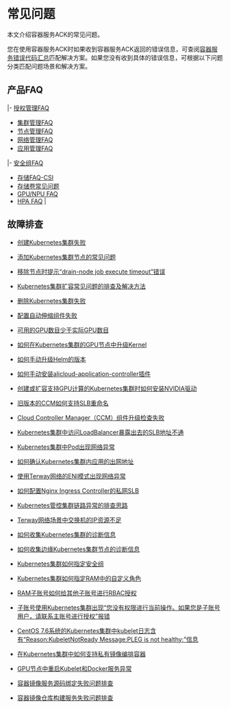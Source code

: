 # 常见问题

本文介绍容器服务ACK的常见问题。

您在使用容器服务ACK时如果收到容器服务ACK返回的错误信息，可查阅[容器服务错误代码汇总](https://error-center.aliyun.com/status/product/Cos?spm=5176.10421674.home.7.7e36ebed2QyP5P)匹配解决方案。如果您没有收到具体的错误信息，可根据以下问题分类匹配问题场景和解决方案。

## 产品FAQ

|-   [授权管理FAQ](/cn.zh-CN/Kubernetes集群用户指南/授权/授权管理FAQ.md)
-   [集群管理FAQ](/cn.zh-CN/Kubernetes集群用户指南/集群/集群管理FAQ.md)
-   [节点管理FAQ](/cn.zh-CN/Kubernetes集群用户指南/节点与节点池/节点管理FAQ.md)
-   [网络管理FAQ](/cn.zh-CN/Kubernetes集群用户指南/网络/网络管理FAQ.md)
-   [应用管理FAQ](/cn.zh-CN/Kubernetes集群用户指南/应用/应用管理FAQ.md)

|-   [安全组FAQ](/cn.zh-CN/Kubernetes集群用户指南/安全/安全组常见问题.md)
-   [存储FAQ-CSI](/cn.zh-CN/Kubernetes集群用户指南/存储-CSI/存储FAQ-CSI.md)
-   [存储卷常见问题](/cn.zh-CN/Kubernetes集群用户指南/存储-Flexvolume/存储卷常见问题.md)
-   [GPU/NPU FAQ](/cn.zh-CN/Kubernetes集群用户指南/GPU/NPU/常见问题.md)
-   [HPA FAQ](/cn.zh-CN/Kubernetes集群用户指南/弹性伸缩/HPA常见问题与诊断.md) |

## 故障排查



-   [创建Kubernetes集群失败](~~86762~~)
-   [添加Kubernetes集群节点的常见问题](~~170722~~)
-   [移除节点时提示“drain-node job execute timeout”错误](~~190626~~)
-   [Kubernetes集群扩容常见问题的排查及解决方法](~~178936~~)
-   [删除Kubernetes集群失败](~~86763~~)

-   [配置自动伸缩组件失败](~~147427~~)
-   [可用的GPU数目少于实际GPU数目](~~144735~~)
-   [如何在Kubernetes集群的GPU节点中升级Kernel](~~123756~~)
-   [如何手动升级Helm的版本](~~87014~~)
-   [如何手动安装alicloud-application-controller插件](~~87156~~)
-   [创建或扩容支持GPU计算的Kubernetes集群时如何安装NVIDIA驱动](~~147961~~)
-   [旧版本的CCM如何支持SLB重命名](~~114446~~)
-   [Cloud Controller Manager（CCM）组件升级检查失败](~~164988~~)

-   [Kubernetes集群中访问LoadBalancer暴露出去的SLB地址不通](~~171437~~)
-   [Kubernetes集群中Pod出现网络异常](~~142373~~)
-   [如何确认Kubernetes集群内应用的出网地址](~~142274~~)
-   [使用Terway网络的ENI模式出现网络异常](~~147426~~)
-   [如何配置Nginx Ingress Controller的私网SLB](~~142097~~)
-   [Kubernetes管控集群链路异常的排查思路](~~149275~~)
-   [Terway网络场景中交换机的IP资源不足](~~189784~~)

-   [如何收集Kubernetes集群的诊断信息](~~86761~~)
-   [如何收集边缘Kubernetes集群节点的诊断信息](~~149335~~)
-   [Kubernetes集群如何指定安全组](~~113498~~)
-   [Kubernetes集群如何指定RAM中的自定义角色](~~113536~~)
-   [RAM子账号如何给其他子账号进行RBAC授权](~~119035~~)
-   [子账号使用Kubernetes集群出现“您没有权限进行当前操作。如果您是子账号用户，请联系主账号进行授权”报错](~~142276~~)
-   [CentOS 7.6系统的Kubernetes集群中kubelet日志含有“Reason:KubeletNotReady Message:PLEG is not healthy:”信息](~~178340~~)

-   [在Kubernetes集群中如何支持私有镜像编排容器](~~86562~~)
-   [GPU节点中重启Kubelet和Docker服务异常](~~123771~~)
-   [容器镜像服务源码绑定失败问题排查](~~185631~~)
-   [容器镜像仓库构建服务失败问题排查](~~186529~~)

